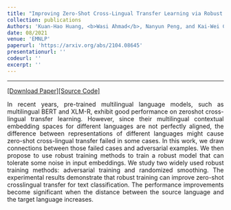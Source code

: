 ```yaml
---
title: "Improving Zero-Shot Cross-Lingual Transfer Learning via Robust Training"
collection: publications
Authors: 'Kuan-Hao Huang, <b>Wasi Ahmad</b>, Nanyun Peng, and Kai-Wei Chang.'
date: 08/2021
venue: 'EMNLP'
paperurl: 'https://arxiv.org/abs/2104.08645'
presentationurl: ''
codeurl: ''
excerpt: ''
---
```

---
<a href='https://arxiv.org/pdf/2104.08645.pdf' target="_blank">[Download Paper]</a><a href='' target="_blank">[Source Code]</a>

<p align="justify">
In recent years, pre-trained multilingual language models, such as multilingual BERT and XLM-R, exhibit good performance on zeroshot cross-lingual transfer 
learning. However, since their multilingual contextual embedding spaces for different languages are not perfectly aligned, the difference between representations 
of different languages might cause zero-shot cross-lingual transfer failed in some cases. In this work, we draw connections between those failed cases and 
adversarial examples. We then propose to use robust training methods to train a robust model that can tolerate some noise in input embeddings. We study two 
widely used robust training methods: adversarial training and randomized smoothing. The experimental results demonstrate that robust training can improve zero-shot 
crosslingual transfer for text classification. The performance improvements become significant when the distance between the source language and the target 
language increases.
</p>
